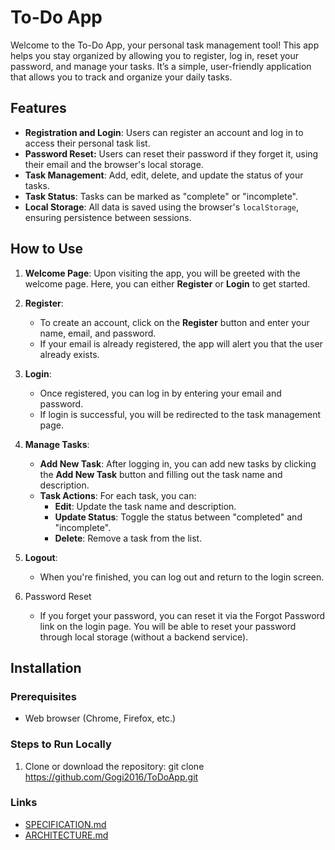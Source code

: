 # To-Do App

Welcome to the To-Do App, your personal task management tool! This app helps you stay organized by allowing you to register, log in, reset your password, and manage your tasks. It’s a simple, user-friendly application that allows you to track and organize your daily tasks.

## Features

- **Registration and Login**: Users can register an account and log in to access their personal task list.
- **Password Reset:** Users can reset their password if they forget it, using their email and the browser's local storage.
- **Task Management**: Add, edit, delete, and update the status of your tasks.
- **Task Status**: Tasks can be marked as "complete" or "incomplete".
- **Local Storage**: All data is saved using the browser's `localStorage`, ensuring persistence between sessions.

## How to Use

1. **Welcome Page**: Upon visiting the app, you will be greeted with the welcome page. Here, you can either **Register** or **Login** to get started.
   
2. **Register**: 
    - To create an account, click on the **Register** button and enter your name, email, and password.
    - If your email is already registered, the app will alert you that the user already exists.
   
3. **Login**: 
    - Once registered, you can log in by entering your email and password.
    - If login is successful, you will be redirected to the task management page.

4. **Manage Tasks**:
    - **Add New Task**: After logging in, you can add new tasks by clicking the **Add New Task** button and filling out the task name and description.
    - **Task Actions**: For each task, you can:
        - **Edit**: Update the task name and description.
        - **Update Status**: Toggle the status between "completed" and "incomplete".
        - **Delete**: Remove a task from the list.

5. **Logout**: 
    - When you're finished, you can log out and return to the login screen.
  
6. Password Reset
    - If you forget your password, you can reset it via the Forgot Password link on the login 
    page. You will be able to reset your password through local storage (without a backend service).

## Installation

### Prerequisites

- Web browser (Chrome, Firefox, etc.)

### Steps to Run Locally

1. Clone or download the repository:
   git clone https://github.com/Gogi2016/ToDoApp.git
   
### Links

- [SPECIFICATION.md](SPECIFICATION.md)
- [ARCHITECTURE.md](ARCHITECTURE.md)

